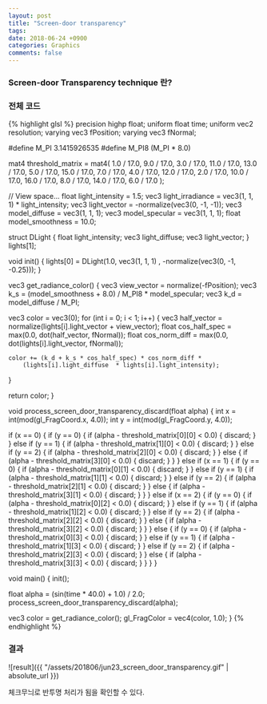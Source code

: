 ```yaml
---
layout: post
title: "Screen-door transparency"
tags: 
date: 2018-06-24 +0900
categories: Graphics
comments: false
---
```

<script type="text/javascript"
    src="http://cdn.mathjax.org/mathjax/latest/MathJax.js?config=TeX-AMS-MML_HTMLorMML">
</script>

### Screen-door Transparency technique 란?

### 전체 코드

{% highlight glsl %}
precision highp float;
uniform float time;
uniform vec2 resolution;
varying vec3 fPosition;
varying vec3 fNormal;

#define M_PI 3.1415926535
#define M_PI8 (M_PI * 8.0)

mat4 threshold_matrix = mat4(
1.0 / 17.0,  9.0 / 17.0,  3.0 / 17.0, 11.0 / 17.0,
13.0 / 17.0,  5.0 / 17.0, 15.0 / 17.0,  7.0 / 17.0,
4.0 / 17.0, 12.0 / 17.0,  2.0 / 17.0, 10.0 / 17.0,
16.0 / 17.0,  8.0 / 17.0, 14.0 / 17.0,  6.0 / 17.0
);

// View space...
float light_intensity = 1.5;
vec3 light_irradiance = vec3(1, 1, 1) * light_intensity;
vec3 light_vector = -normalize(vec3(0, -1, -1));
vec3 model_diffuse = vec3(1, 1, 1);
vec3 model_specular = vec3(1, 1, 1);
float model_smoothness = 10.0;

struct DLight {
  float light_intensity;
  vec3 light_diffuse;
  vec3 light_vector;
} lights[1];

void init() {
  lights[0] = DLight(1.0, vec3(1, 1, 1) , -normalize(vec3(0, -1, -0.25)));
}

vec3 get_radiance_color() {
  vec3 view_vector = normalize(-fPosition);
  vec3 k_s = (model_smoothness + 8.0) / M_PI8 * model_specular;
  vec3 k_d = model_diffuse / M_PI;
  
  vec3 color = vec3(0);
  for (int i = 0; i < 1; i++) {
    vec3 half_vector = normalize(lights[i].light_vector + view_vector);
    float cos_half_spec = max(0.0, dot(half_vector, fNormal));
    float cos_norm_diff = max(0.0, dot(lights[i].light_vector, fNormal));

    color += (k_d + k_s * cos_half_spec) * cos_norm_diff * 
        (lights[i].light_diffuse  * lights[i].light_intensity);
  }
  
  return color;
}

void process_screen_door_transparency_discard(float alpha) {
  int x = int(mod(gl_FragCoord.x, 4.0));
  int y = int(mod(gl_FragCoord.y, 4.0));
  
  if (x == 0) {
    if (y == 0) {
      if (alpha - threshold_matrix[0][0] < 0.0) { discard; }
    }
    else if (y == 1) {
      if (alpha - threshold_matrix[1][0] < 0.0) { discard; }
    }
    else if (y == 2) {
      if (alpha - threshold_matrix[2][0] < 0.0) { discard; }
    }
    else {
      if (alpha - threshold_matrix[3][0] < 0.0) { discard; }
    }
  }
  else if (x == 1) {
    if (y == 0) {
      if (alpha - threshold_matrix[0][1] < 0.0) { discard; }
    }
    else if (y == 1) {
      if (alpha - threshold_matrix[1][1] < 0.0) { discard; }
    }
    else if (y == 2) {
      if (alpha - threshold_matrix[2][1] < 0.0) { discard; }
    }
    else {
      if (alpha - threshold_matrix[3][1] < 0.0) { discard; }
    }
  }
  else if (x == 2) {
    if (y == 0) {
      if (alpha - threshold_matrix[0][2] < 0.0) { discard; }
    }
    else if (y == 1) {
      if (alpha - threshold_matrix[1][2] < 0.0) { discard; }
    }
    else if (y == 2) {
      if (alpha - threshold_matrix[2][2] < 0.0) { discard; }
    }
    else {
      if (alpha - threshold_matrix[3][2] < 0.0) { discard; }
    }
  }
  else {
    if (y == 0) {
      if (alpha - threshold_matrix[0][3] < 0.0) { discard; }
    }
    else if (y == 1) {
      if (alpha - threshold_matrix[1][3] < 0.0) { discard; }
    }
    else if (y == 2) {
      if (alpha - threshold_matrix[2][3] < 0.0) { discard; }
    }
    else {
      if (alpha - threshold_matrix[3][3] < 0.0) { discard; }
    }
  }
}

void main()
{
  init();
  
  float alpha = (sin(time * 40.0) + 1.0) / 2.0;
  process_screen_door_transparency_discard(alpha);
  
  vec3 color = get_radiance_color();
  gl_FragColor = vec4(color, 1.0);
}
{% endhighlight %}

### 결과

![result]({{ "/assets/201806/jun23_screen_door_transparency.gif" | absolute_url }})

체크무늬로 반투명 처리가 됨을 확인할 수 있다.